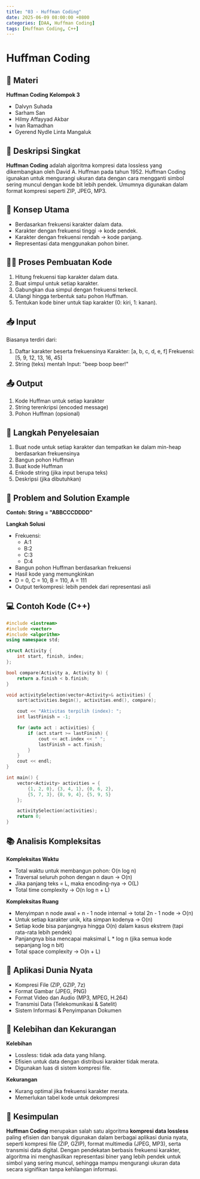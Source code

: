 ```yaml
---
title: "03 - Huffman Coding"
date: 2025-06-09 08:00:00 +0800
categories: [DAA, Huffman Coding]
tags: [Huffman Coding, C++]
---
```


# Huffman Coding

## 🧾 Materi  
**Huffman Coding**
**Kelompok 3**
- Dalvyn Suhada
- Sarham San
- Hilmy Affayyad Akbar
- Ivan Ramadhan
- Gyerend Nydle Linta Mangaluk

## 📌 Deskripsi Singkat
**Huffman Coding** adalah algoritma kompresi data lossless yang dikembangkan oleh David A. Huffman pada tahun 1952. Huffman Coding igunakan untuk mengurangi ukuran data dengan cara mengganti simbol sering muncul dengan kode bit lebih pendek. Umumnya digunakan dalam format kompresi seperti ZIP, JPEG, MP3.

## 🧠 Konsep Utama
- Berdasarkan frekuensi karakter dalam data.
- Karakter dengan frekuensi tinggi → kode pendek.
- Karakter dengan frekuensi rendah → kode panjang.
- Representasi data menggunakan pohon biner.

## 🧑‍💻 Proses Pembuatan Kode
1. Hitung frekuensi tiap karakter dalam data.
2. Buat simpul untuk setiap karakter.
3. Gabungkan dua simpul dengan frekuensi terkecil.
4. Ulangi hingga terbentuk satu pohon Huffman.
5. Tentukan kode biner untuk tiap karakter (0: kiri, 1: kanan).

## 📥 Input
Biasanya terdiri dari:
1. Daftar karakter beserta frekuensinya
    Karakter: [a, b, c, d, e, f]
    Frekuensi: [5, 9, 12, 13, 16, 45]
2. String (teks) mentah
    Input: "beep boop beer!"

## 📤 Output
1. Kode Huffman untuk setiap karakter
2. String terenkripsi (encoded message)
3. Pohon Huffman (opsional)

## 🧮 Langkah Penyelesaian
1. Buat node untuk setiap karakter dan tempatkan ke dalam min-heap berdasarkan frekuensinya
2. Bangun pohon Huffman
3. Buat kode Huffman
4. Enkode string (jika input berupa teks)
5. Deskripsi (jika dibutuhkan)

## 🧩 Problem and Solution Example
**Contoh: String = "ABBCCCDDDD"**

**Langkah Solusi**
- Frekuensi:
    - A:1
    - B:2
    - C:3
    - D:4
- Bangun pohon Huffman berdasarkan frekuensi
- Hasil kode yang memungkinkan
- D = 0, C = 10, B = 110, A = 111
- Output terkompresi: lebih pendek dari representasi asli

## 💻 Contoh Kode (C++)

```cpp
#include <iostream>
#include <vector>
#include <algorithm>
using namespace std;

struct Activity {
    int start, finish, index;
};

bool compare(Activity a, Activity b) {
    return a.finish < b.finish;
}

void activitySelection(vector<Activity>& activities) {
    sort(activities.begin(), activities.end(), compare);

    cout << "Aktivitas terpilih (index): ";
    int lastFinish = -1;

    for (auto act : activities) {
        if (act.start >= lastFinish) {
            cout << act.index << " ";
            lastFinish = act.finish;
        }
    }
    cout << endl;
}

int main() {
    vector<Activity> activities = {
        {1, 2, 0}, {3, 4, 1}, {0, 6, 2},
        {5, 7, 3}, {8, 9, 4}, {5, 9, 5}
    };

    activitySelection(activities);
    return 0;
}
```

## 📚 Analisis Kompleksitas
**Kompleksitas Waktu**
- Total waktu untuk membangun pohon: O(n log n)
- Traversal seluruh pohon dengan n daun → O(n)
- Jika panjang teks = L, maka encoding-nya → O(L)
- Total time complexity -> O(n log n + L)

**Kompleksitas Ruang**
- Menyimpan n node awal + n - 1 node internal → total 2n - 1 node → O(n)
- Untuk setiap karakter unik, kita simpan kodenya → O(n)
- Setiap kode bisa panjangnya hingga O(n) dalam kasus ekstrem (tapi rata-rata lebih pendek)
- Panjangnya bisa mencapai maksimal L * log n (jika semua kode sepanjang log n bit)
- Total space complexity -> O(n + L)

## 🌟 Aplikasi Dunia Nyata
- Kompresi File (ZIP, GZIP, 7z)
- Format Gambar (JPEG, PNG)
- Format Video dan Audio (MP3, MPEG, H.264)
- Transmisi Data (Telekomunikasi & Satelit)
- Sistem Informasi & Penyimpanan Dokumen

## 💪 Kelebihan dan Kekurangan
**Kelebihan**
- Lossless: tidak ada data yang hilang.
- Efisien untuk data dengan distribusi karakter tidak merata.
- Digunakan luas di sistem kompresi file.

**Kekurangan**
- Kurang optimal jika frekuensi karakter merata.
- Memerlukan tabel kode untuk dekompresi

## 🏁 Kesimpulan
**Huffman Coding** merupakan salah satu algoritma **kompresi data lossless** paling efisien dan banyak digunakan dalam berbagai aplikasi dunia nyata, seperti kompresi file (ZIP, GZIP), format multimedia (JPEG, MP3), serta transmisi data digital. Dengan pendekatan berbasis frekuensi karakter, algoritma ini menghasilkan representasi biner yang lebih pendek untuk simbol yang sering muncul, sehingga mampu mengurangi ukuran data secara signifikan tanpa kehilangan informasi. 